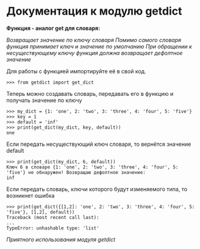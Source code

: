 Документация к модулю getdict
===
**Функция - аналог get для словаря:**

*Возвращает значение по ключу словаря*
*Помимо самого словаря функция принимает ключ и значение по умолчанию*
*При обращении к несуществующему ключу функция должна возвращает дефолтное значение*

Для работы с функцией импортируйте её в свой код.

    >>> from getdict import get_dict

Теперь можно создавать словарь, передавать его в функцию и получать значение по ключу

    >>> my_dict = {1: 'one', 2: 'two', 3: 'three', 4: 'four', 5: 'five'}
    >>> key = 1
    >>> default = 'inf'
    >>> print(get_dict(my_dict, key, default))
    one

Если передать несуществующий ключ словаря, то вернётся значение default

    >>> print(get_dict(my_dict, 6, default))
    Ключ 6 в словаре {1: 'one', 2: 'two', 3: 'three', 4: 'four', 5: 'five'} не обнаружен! Возвращаю дефолтное значение:
    inf

Если передать словарь, ключи которого будут изменяемого типа, то возникнет ошибка

    >>> print(get_dict({[1,2]: 'one', 2: 'two', 3: 'three', 4: 'four', 5: 'five'}, [1,2], default))
    Traceback (most recent call last):
    ...
    TypeError: unhashable type: 'list'

*Приятного использования модуля getdict*

